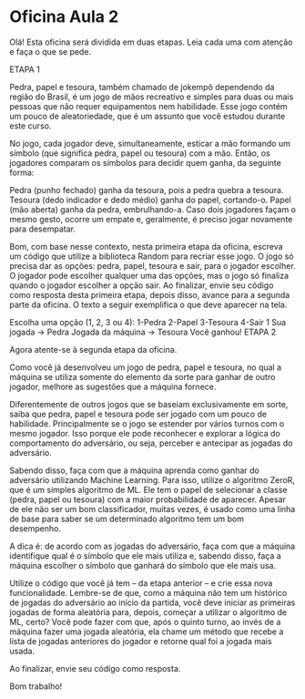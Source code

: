 # Oficina Aula 2

Olá! Esta oficina será dividida em duas etapas. Leia cada uma com atenção e faça o que se pede.

ETAPA 1

Pedra, papel e tesoura, também chamado de jokempô dependendo da região do Brasil, é um jogo de mãos recreativo e simples para duas ou mais pessoas que não requer equipamentos nem habilidade. Esse jogo contém um pouco de aleatoriedade, que é um assunto que você estudou durante este curso.

No jogo, cada jogador deve, simultaneamente, esticar a mão formando um símbolo (que significa pedra, papel ou tesoura) com a mão. Então, os jogadores comparam os símbolos para decidir quem ganha, da seguinte forma:

Pedra (punho fechado) ganha da tesoura, pois a pedra quebra a tesoura.
Tesoura (dedo indicador e dedo médio) ganha do papel, cortando-o.
Papel (mão aberta) ganha da pedra, embrulhando-a.
Caso dois jogadores façam o mesmo gesto, ocorre um empate e, geralmente, é preciso jogar novamente para desempatar.

Bom, com base nesse contexto, nesta primeira etapa da oficina, escreva um código que utilize a biblioteca Random para recriar esse jogo. O jogo só precisa dar as opções: pedra, papel, tesoura e sair, para o jogador escolher. O jogador pode escolher qualquer uma das opções, mas o jogo só finaliza quando o jogador escolher a opção sair. Ao finalizar, envie seu código como resposta desta primeira etapa, depois disso, avance para a segunda parte da oficina. O texto a seguir exemplifica o que deve aparecer na tela.

Escolha uma opção (1, 2, 3 ou 4):
1-Pedra
2-Papel
3-Tesoura
4-Sair
1
Sua jogada -> Pedra
Jogada da máquina -> Tesoura
Você ganhou!
ETAPA 2

Agora atente-se à segunda etapa da oficina.

Como você já desenvolveu um jogo de pedra, papel e tesoura, no qual a máquina se utiliza somente do elemento da sorte para ganhar de outro jogador, melhore as sugestões que a máquina fornece.

Diferentemente de outros jogos que se baseiam exclusivamente em sorte, saiba que pedra, papel e tesoura pode ser jogado com um pouco de habilidade. Principalmente se o jogo se estender por vários turnos com o mesmo jogador. Isso porque ele pode reconhecer e explorar a lógica do comportamento do adversário, ou seja, perceber e antecipar as jogadas do adversário.

Sabendo disso, faça com que a máquina aprenda como ganhar do adversário utilizando Machine Learning. Para isso, utilize o algoritmo ZeroR, que é um simples algoritmo de ML. Ele tem o papel de selecionar a classe (pedra, papel ou tesoura) com a maior probabilidade de aparecer. Apesar de ele não ser um bom classificador, muitas vezes, é usado como uma linha de base para saber se um determinado algoritmo tem um bom desempenho.

A dica é: de acordo com as jogadas do adversário, faça com que a máquina identifique qual é o símbolo que ele mais utiliza e, sabendo disso, faça a máquina escolher o símbolo que ganhará do símbolo que ele mais usa.

Utilize o código que você já tem – da etapa anterior – e crie essa nova funcionalidade. Lembre-se de que, como a máquina não tem um histórico de jogadas do adversário ao início da partida, você deve iniciar as primeiras jogadas de forma aleatória para, depois, começar a utilizar o algoritmo de ML, certo? Você pode fazer com que, após o quinto turno, ao invés de a máquina fazer uma jogada aleatória, ela chame um método que recebe a lista de jogadas anteriores do jogador e retorne qual foi a jogada mais usada.

Ao finalizar, envie seu código como resposta.

Bom trabalho!
